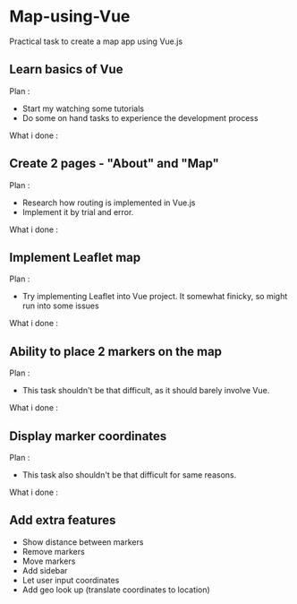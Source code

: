 # Map-using-Vue

Practical task to create a map app using Vue.js

## Learn basics of Vue

Plan :

- Start my watching some tutorials
- Do some on hand tasks to experience the development process

What i done :

## Create 2 pages - "About" and "Map"

Plan :

- Research how routing is implemented in Vue.js
- Implement it by trial and error.

What i done :

## Implement Leaflet map

Plan :

- Try implementing Leaflet into Vue project. It somewhat finicky, so might run into some issues

What i done :

## Ability to place 2 markers on the map

Plan :

- This task shouldn't be that difficult, as it should barely involve Vue.

What i done :

## Display marker coordinates

Plan :

- This task also shouldn't be that difficult for same reasons.

What i done :

## Add extra features

- Show distance between markers
- Remove markers
- Move markers
- Add sidebar
- Let user input coordinates
- Add geo look up (translate coordinates to location)
